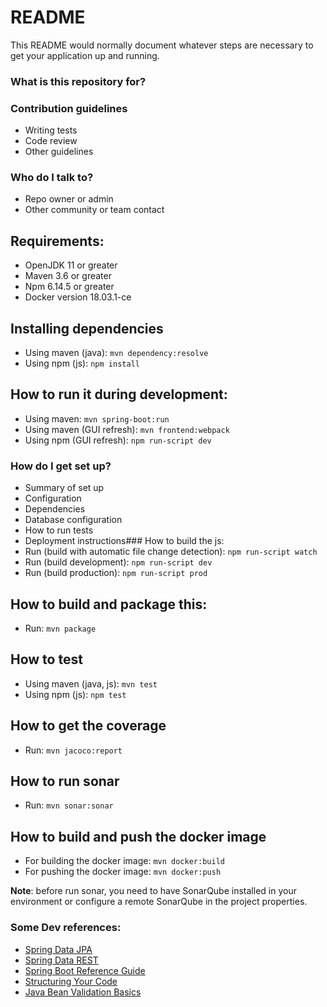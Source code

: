 # README #

This README would normally document whatever steps are necessary to get your application up and running.

### What is this repository for? ###


### Contribution guidelines ###

* Writing tests
* Code review
* Other guidelines

### Who do I talk to? ###

* Repo owner or admin
* Other community or team contact

## Requirements:
* OpenJDK 11 or greater
* Maven 3.6 or greater
* Npm 6.14.5 or greater
* Docker version 18.03.1-ce


## Installing dependencies
* Using maven (java): `mvn dependency:resolve`
* Using npm (js): `npm install`

## How to run it during development:
* Using maven: `mvn spring-boot:run`
* Using maven (GUI refresh): `mvn frontend:webpack`
* Using npm (GUI refresh): `npm run-script dev`


### How do I get set up? ###

* Summary of set up
* Configuration
* Dependencies
* Database configuration
* How to run tests
* Deployment instructions### How to build the js:
* Run (build with automatic file change detection): `npm run-script watch`
* Run (build development): `npm run-script dev`
* Run (build production): `npm run-script prod`

## How to build and package this:
* Run: `mvn package`

## How to test
* Using maven (java, js): `mvn test`
* Using npm (js): `npm test`

## How to get the coverage
* Run: `mvn jacoco:report`

## How to run sonar
* Run: `mvn sonar:sonar`

## How to build and push the docker image
* For building the docker image: `mvn docker:build`
* For pushing the docker image: `mvn docker:push`

**Note**: before run sonar, you need to have SonarQube installed in your environment or configure a remote SonarQube in the project properties.
### Some Dev references:

* [Spring Data JPA](https://docs.spring.io/spring-data/jpa/docs/current/reference/html/)
* [Spring Data REST](https://docs.spring.io/spring-data/rest/docs/current/reference/html/)
* [Spring Boot Reference Guide](https://docs.spring.io/spring-boot/docs/current/reference/html/)
* [Structuring Your Code](https://docs.spring.io/spring-boot/docs/current/reference/html/using-boot-structuring-your-code.html)
* [Java Bean Validation Basics](https://www.baeldung.com/javax-validation)
